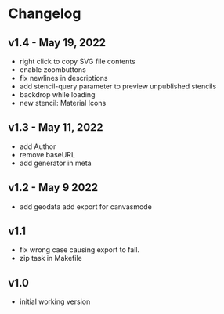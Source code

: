 # Changelog


## v1.4 - May 19, 2022

- right click to copy SVG file contents
- enable zoombuttons
- fix newlines in descriptions
- add stencil-query parameter to preview unpublished stencils
- backdrop while loading
- new stencil: Material Icons

## v1.3 - May 11, 2022

- add Author
- remove baseURL
- add generator in meta

## v1.2 - May 9 2022
- add geodata add export for canvasmode

## v1.1
- fix wrong case causing export to fail.
- zip task in Makefile

## v1.0
- initial working version
